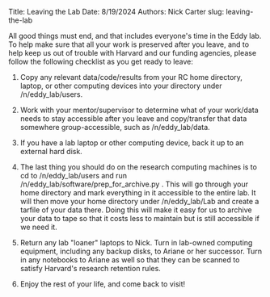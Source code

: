 Title: Leaving the Lab
Date: 8/19/2024
Authors: Nick Carter
slug: leaving-the-lab

All good things must end, and that includes everyone's time in the
Eddy lab. To help make sure that all your work is preserved after you
leave, and to help keep us out of trouble with Harvard and our funding
agencies, please follow the following checklist as you get ready to
leave:

1. Copy any relevant data/code/results from your RC home directory,
laptop, or other computing devices into your directory under
/n/eddy_lab/users.

2. Work with your mentor/supervisor to determine what of your
work/data needs to stay accessible after you leave and copy/transfer
that data somewhere group-accessible, such as /n/eddy_lab/data.

3. If you have a lab laptop or other computing device, back it up to
an external hard disk.

4. The last thing you should do on the research computing machines is
to cd to /n/eddy_lab/users and run
/n/eddy_lab/software/prep_for_archive.py <yourusername>.  This will go
through your home directory and mark everything in it accessible to
the entire lab.  It will then move your home directory under
/n/eddy_lab/Lab and create a tarfile of your data there.  Doing this
will make it easy for us to archive your data to tape so that it costs
less to maintain but is still accessible if we need it.

5. Return any lab "loaner" laptops to Nick.  Turn in lab-owned
computing equipment, including any backup disks, to Ariane or her 
successor. Turn in any notebooks to Ariane as well
so that they can be scanned to satisfy Harvard's research retention
rules.

7. Enjoy the rest of your life, and come back to visit!

